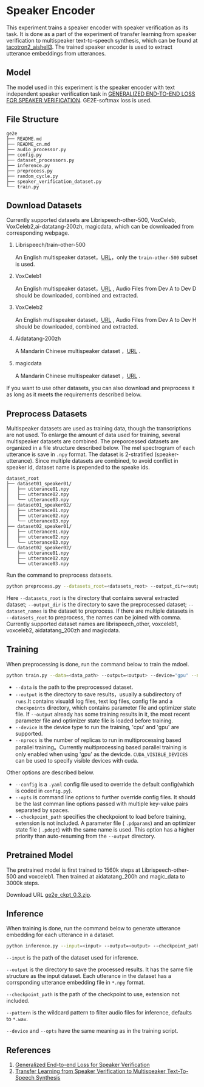 # Speaker Encoder

This experiment trains a speaker encoder with speaker verification as its task. It is done as a part of the experiment of transfer learning from speaker verification to multispeaker text-to-speech synthesis, which can be found at [tacotron2_aishell3](../tacotron2_shell3). The trained speaker encoder is used to extract utterance embeddings from utterances.

## Model

The model used in this experiment is the speaker encoder with text independent speaker verification task in [GENERALIZED END-TO-END LOSS FOR SPEAKER VERIFICATION](https://arxiv.org/pdf/1710.10467.pdf). GE2E-softmax loss is used.

## File Structure

```text
ge2e
├── README.md
├── README_cn.md
├── audio_processor.py
├── config.py
├── dataset_processors.py
├── inference.py
├── preprocess.py
├── random_cycle.py
├── speaker_verification_dataset.py
└── train.py
```

## Download Datasets

Currently supported datasets are  Librispeech-other-500, VoxCeleb, VoxCeleb2,ai-datatang-200zh, magicdata, which can be downloaded from corresponding webpage.

1. Librispeech/train-other-500

   An English multispeaker dataset，[URL](https://www.openslr.org/resources/12/train-other-500.tar.gz)，only the `train-other-500` subset is used.

2. VoxCeleb1

   An English multispeaker dataset，[URL](https://www.robots.ox.ac.uk/~vgg/data/voxceleb/vox1.html) , Audio Files from Dev A to Dev D should be downloaded, combined and extracted.

3. VoxCeleb2

   An English multispeaker dataset，[URL](https://www.robots.ox.ac.uk/~vgg/data/voxceleb/vox1.html) , Audio Files from Dev A to Dev H should be downloaded, combined and extracted.

4. Aidatatang-200zh

   A Mandarin Chinese multispeaker dataset ，[URL](https://www.openslr.org/62/) .

5. magicdata

   A Mandarin Chinese multispeaker dataset ，[URL](https://www.openslr.org/68/) .

If you want to use other datasets, you can also download and preprocess it as long as it meets the requirements described below.

## Preprocess Datasets

Multispeaker datasets are used as training data, though the transcriptions are not used. To enlarge the amount of data used for training, several multispeaker datasets are combined. The preporcessed datasets are organized in a file structure described below. The mel spectrogram of each utterance is save in `.npy` format. The dataset is 2-stratified (speaker-utterance). Since multiple datasets are combined, to avoid conflict in speaker id, dataset name is prepended to the speake ids.

```text
dataset_root
├── dataset01_speaker01/
│   ├── utterance01.npy
│   ├── utterance02.npy
│   └── utterance03.npy
├── dataset01_speaker02/
│   ├── utterance01.npy
│   ├── utterance02.npy
│   └── utterance03.npy
├── dataset02_speaker01/
│   ├── utterance01.npy
│   ├── utterance02.npy
│   └── utterance03.npy
└── dataset02_speaker02/
    ├── utterance01.npy
    ├── utterance02.npy
    └── utterance03.npy
```

Run the command to preprocess datasets.

```bash
python preprocess.py --datasets_root=<datasets_root> --output_dir=<output_dir> --dataset_names=<dataset_names>
```

Here `--datasets_root` is the directory that contains several extracted dataset; `--output_dir` is the directory to save the preprocessed dataset; `--dataset_names` is the dataset to preprocess. If there are multiple datasets in `--datasets_root` to preprocess, the names can be joined with comma. Currently supported dataset names are  librispeech_other, voxceleb1, voxceleb2, aidatatang_200zh and magicdata.

## Training

When preprocessing is done, run the command below to train the mdoel.

```bash
python train.py --data=<data_path> --output=<output> --device="gpu" --nprocs=1
```

- `--data` is the path to the preprocessed dataset.
- `--output` is the directory to save results，usually a subdirectory of `runs`.It contains visualdl log files, text log files, config file and a `checkpoints` directory, which contains parameter file and optimizer state file. If `--output` already has some training results in it, the most recent parameter file and optimizer state file is loaded before training.
- `--device` is the device type to run the training, 'cpu' and 'gpu' are supported.
- `--nprocs` is the number of replicas to run in multiprocessing based parallel training。Currently multiprocessing based parallel training is only enabled when using 'gpu' as the devicde. `CUDA_VISIBLE_DEVICES` can be used to specify visible devices with cuda.

Other options are described below.

- `--config` is a `.yaml` config file used to override the default config(which is coded in `config.py`).
- `--opts` is command line options to further override config files. It should be the last comman line options passed with multiple key-value pairs separated by spaces.
- `--checkpoint_path` specifies the checkpoiont to load before training, extension is not included. A parameter file ( `.pdparams`) and an optimizer state file ( `.pdopt`) with the same name is used. This option has a higher priority than auto-resuming from the `--output` directory.

## Pretrained Model

The pretrained model is first trained to 1560k steps at Librispeech-other-500 and voxceleb1. Then trained at aidatatang_200h and magic_data to 3000k steps.

Download URL [ge2e_ckpt_0.3.zip](https://paddlespeech.bj.bcebos.com/Parakeet/ge2e_ckpt_0.3.zip).

## Inference

When training is done, run the command below to generate utterance embedding for each utterance in a dataset.

```bash
python inference.py --input=<input> --output=<output> --checkpoint_path=<checkpoint_path> --device="gpu"
```

`--input` is the path of the dataset used for inference.

`--output` is the directory to save the processed results. It has the same file structure as the input dataset. Each utterance in the dataset has a corrsponding utterance embedding file in `*.npy` format.

`--checkpoint_path` is the path of the checkpoint to use, extension not included.

`--pattern` is the wildcard pattern to filter audio files for inference, defaults to `*.wav`.

`--device` and `--opts` have the same meaning as in the training script.

## References

1. [Generalized End-to-end Loss for Speaker Verification](https://arxiv.org/pdf/1710.10467.pdf)
2. [Transfer Learning from Speaker Verification to Multispeaker Text-To-Speech Synthesis](https://arxiv.org/pdf/1806.04558.pdf)
